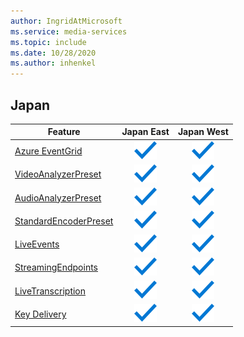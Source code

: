 ```yaml
---
author: IngridAtMicrosoft
ms.service: media-services
ms.topic: include
ms.date: 10/28/2020
ms.author: inhenkel
---
```


<!--Feature availability in region-->
## Japan

| Feature | Japan East | Japan West |
| --- | :---: | :---: |
| [Azure EventGrid](../monitoring/reacting-to-media-services-events.md) |![general](../media/azure-clouds-regions/ga.svg)  |![general](../media/azure-clouds-regions/ga.svg) |
| [VideoAnalyzerPreset](../analyze-video-audio-files-concept.md) |![general](../media/azure-clouds-regions/ga.svg)  | ![general](../media/azure-clouds-regions/ga.svg) |
| [AudioAnalyzerPreset](../analyze-video-audio-files-concept.md) |![general](../media/azure-clouds-regions/ga.svg)  | ![general](../media/azure-clouds-regions/ga.svg) |
| [StandardEncoderPreset](../encode-concept.md) |![general](../media/azure-clouds-regions/ga.svg)  | ![general](../media/azure-clouds-regions/ga.svg) |
| [LiveEvents](../stream-live-streaming-concept.md) |![general](../media/azure-clouds-regions/ga.svg)  | ![general](../media/azure-clouds-regions/ga.svg) |
| [StreamingEndpoints](../stream-streaming-endpoint-concept.md) |![general](../media/azure-clouds-regions/ga.svg) | ![general](../media/azure-clouds-regions/ga.svg) |
| [LiveTranscription](../live-event-live-transcription-how-to.md) |![general](../media/azure-clouds-regions/ga.svg) |![general](../media/azure-clouds-regions/ga.svg) |
| [Key Delivery](../drm-content-protection-concept.md) | ![general](../media/azure-clouds-regions/ga.svg) | ![general](../media/azure-clouds-regions/ga.svg) |![general](../media/azure-clouds-regions/ga.svg) | ![general](../media/azure-clouds-regions/ga.svg) |
